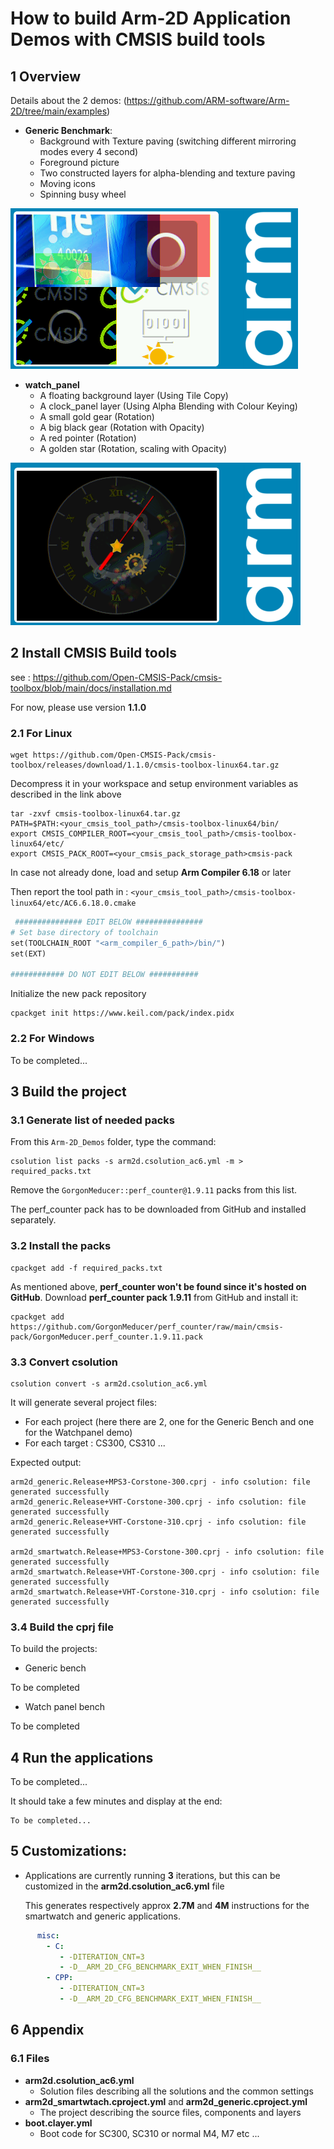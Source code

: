 # How to build Arm-2D Application Demos with CMSIS build tools



## 1 Overview

Details about the 2 demos:
(https://github.com/ARM-software/Arm-2D/tree/main/examples)


- **Generic Benchmark**:
  - Background with Texture paving (switching different mirroring modes every 4 second)
  - Foreground picture
  - Two constructed layers for alpha-blending and texture paving
  - Moving icons
  - Spinning busy wheel


![Generic](../documentation/pictures/benchmark.png)

- **watch_panel**
  - A floating background layer (Using Tile Copy)
  - A clock_panel layer (Using Alpha Blending with Colour Keying)
  - A small gold gear (Rotation)
  - A big black gear (Rotation with Opacity)
  - A red pointer (Rotation)
  - A golden star (Rotation, scaling with Opacity)

![Watchpanel](../documentation/pictures/watch-panel.png)





## 2 Install CMSIS Build tools 

see : https://github.com/Open-CMSIS-Pack/cmsis-toolbox/blob/main/docs/installation.md

For now, please use version **1.1.0**



### 2.1 For Linux


```
wget https://github.com/Open-CMSIS-Pack/cmsis-toolbox/releases/download/1.1.0/cmsis-toolbox-linux64.tar.gz
```

Decompress it in your workspace and setup environment variables as described in the link above

```
tar -zxvf cmsis-toolbox-linux64.tar.gz
PATH=$PATH:<your_cmsis_tool_path>/cmsis-toolbox-linux64/bin/
export CMSIS_COMPILER_ROOT=<your_cmsis_tool_path>/cmsis-toolbox-linux64/etc/
export CMSIS_PACK_ROOT=<your_cmsis_pack_storage_path>cmsis-pack
```

In case not already done, load and setup **Arm Compiler 6.18** or later

Then report the tool path in : `<your_cmsis_tool_path>/cmsis-toolbox-linux64/etc/AC6.6.18.0.cmake`

```makefile
 ############### EDIT BELOW ###############
# Set base directory of toolchain
set(TOOLCHAIN_ROOT "<arm_compiler_6_path>/bin/")
set(EXT)

############ DO NOT EDIT BELOW ###########
```

Initialize the new pack repository

```
cpackget init https://www.keil.com/pack/index.pidx
```



### 2.2 For Windows

To be completed...



## 3 Build the project

### 3.1 Generate list of needed packs

From this `Arm-2D_Demos` folder, type the command:

```
csolution list packs -s arm2d.csolution_ac6.yml -m > required_packs.txt
```

Remove the `GorgonMeducer::perf_counter@1.9.11` packs from this list.

The perf_counter pack has to be downloaded from GitHub and installed separately.


### 3.2 Install the packs

```
cpackget add -f required_packs.txt
```

As mentioned above, **perf_counter won't be found since it's hosted on GitHub**.
Download **perf_counter pack 1.9.11** from GitHub and install it:

```
cpackget add https://github.com/GorgonMeducer/perf_counter/raw/main/cmsis-pack/GorgonMeducer.perf_counter.1.9.11.pack
```


### 3.3 Convert csolution

```
csolution convert -s arm2d.csolution_ac6.yml
```

It will generate several project files:

* For each project (here there are 2, one for the Generic Bench and one for the Watchpanel demo)
* For each target : CS300, CS310 ...

Expected output:

```shell
arm2d_generic.Release+MPS3-Corstone-300.cprj - info csolution: file generated successfully
arm2d_generic.Release+VHT-Corstone-300.cprj - info csolution: file generated successfully
arm2d_generic.Release+VHT-Corstone-310.cprj - info csolution: file generated successfully

arm2d_smartwatch.Release+MPS3-Corstone-300.cprj - info csolution: file generated successfully
arm2d_smartwatch.Release+VHT-Corstone-300.cprj - info csolution: file generated successfully
arm2d_smartwatch.Release+VHT-Corstone-310.cprj - info csolution: file generated successfully
```

### 3.4 Build the cprj file

To build the projects:

 - Generic bench

To be completed


 - Watch panel bench

To be completed



## 4 Run the applications

To be completed...

It should take a few minutes and display at the end:

```
To be completed...

```



## 5 Customizations:

- Applications are currently running **3** iterations, but this can be customized in the **arm2d.csolution_ac6.yml** file

  This generates respectively approx **2.7M** and **4M** instructions for the smartwatch and generic applications.


```yaml
      misc:
        - C:
           - -DITERATION_CNT=3
           - -D__ARM_2D_CFG_BENCHMARK_EXIT_WHEN_FINISH__
        - CPP:
           - -DITERATION_CNT=3
           - -D__ARM_2D_CFG_BENCHMARK_EXIT_WHEN_FINISH__

```



## 6 Appendix

### 6.1 Files

* **arm2d.csolution_ac6.yml**
  * Solution files describing all the solutions and the common settings
* **arm2d_smartwtach.cproject.yml** and **arm2d_generic.cproject.yml**
  * The project describing the source files, components and layers
* **boot.clayer.yml**
  * Boot code for SC300, SC310 or normal M4, M7 etc ...